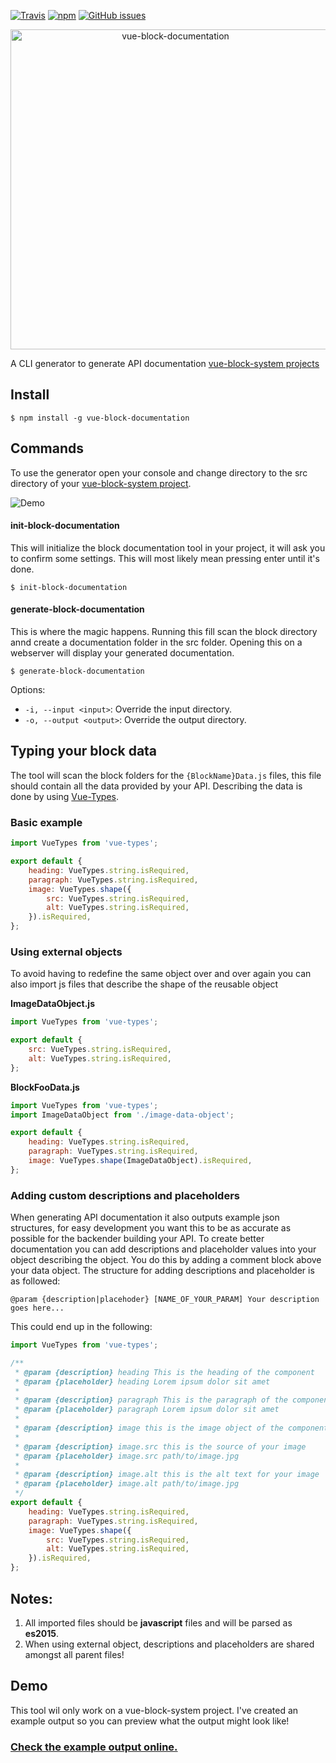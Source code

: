 [![Travis](https://img.shields.io/travis/larsvanbraam/vue-block-documentation.svg?maxAge=2592000)](https://travis-ci.org/larsvanbraam/vue-block-documentation)
[![npm](https://img.shields.io/npm/dm/vue-block-documentation.svg?maxAge=2592000)](https://www.npmjs.com/package/vue-block-documentation)
[![GitHub issues](https://img.shields.io/github/issues/larsvanbraam/vue-block-documentation.svg?style=flat-square)](https://github.com/larsvanbraam/vue-block-documentation/issues)

<p align="center">
    <img src="http://vue-block-documentation.larsvanbraam.nl/vue-block-documentation-1024.png" alt="vue-block-documentation" width="512"/>
</p>

A CLI generator to generate API documentation [vue-block-system projects](https://www.github.com/larsvanbraam/vue-block-system)

## Install

```console
$ npm install -g vue-block-documentation
```

## Commands

To use the generator open your console and change directory to the src directory of your [vue-block-system project](https://www.github.com/larsvanbraam/vue-block-system).

![Demo](http://vue-block-documentation.larsvanbraam.nl/demo.gif)

#### init-block-documentation

This will initialize the block documentation tool in your project, it will ask you to confirm some settings. This will most likely mean pressing enter until it's done.

```console
$ init-block-documentation
```

#### generate-block-documentation

This is where the magic happens. Running this fill scan the block directory annd create a documentation folder in the src folder. Opening this on a webserver will display your generated documentation.

```console
$ generate-block-documentation
```

Options:

* ```-i, --input <input>```: Override the input directory.
* ```-o, --output <output>```: Override the output directory.

## Typing your block data
The tool will scan the block folders for the `{BlockName}Data.js` files, this file should contain all the data provided by your API. Describing the data is done by using [Vue-Types](https://github.com/dwightjack/vue-types).

### Basic example 

```javascript
import VueTypes from 'vue-types';

export default {
	heading: VueTypes.string.isRequired,
	paragraph: VueTypes.string.isRequired,
	image: VueTypes.shape({
		src: VueTypes.string.isRequired,
		alt: VueTypes.string.isRequired,
	}).isRequired,
};
```

### Using external objects
To avoid having to redefine the same object over and over again you can also import js files that describe the shape of the reusable object

**ImageDataObject.js**

```javascript
import VueTypes from 'vue-types';

export default {
	src: VueTypes.string.isRequired,
	alt: VueTypes.string.isRequired,
};
```

**BlockFooData.js**

```javascript
import VueTypes from 'vue-types';
import ImageDataObject from './image-data-object';

export default {
	heading: VueTypes.string.isRequired,
	paragraph: VueTypes.string.isRequired,
	image: VueTypes.shape(ImageDataObject).isRequired,
};
```

### Adding custom descriptions and placeholders
When generating API documentation it also outputs example json structures, for easy development you want this to be as accurate as possible for the backender building your API. To create better documentation you can add descriptions and placeholder values into your object describing the object. You do this by adding a comment block above your data object. The structure for adding descriptions and placeholder is as followed:

```
@param {description|placehoder} [NAME_OF_YOUR_PARAM] Your description goes here...
```

This could end up in the following:

```javascript
import VueTypes from 'vue-types';

/**
 * @param {description} heading This is the heading of the component
 * @param {placeholder} heading Lorem ipsum dolor sit amet
 *
 * @param {description} paragraph This is the paragraph of the component
 * @param {placeholder} paragraph Lorem ipsum dolor sit amet
 *
 * @param {description} image this is the image object of the component
 *
 * @param {description} image.src this is the source of your image
 * @param {placeholder} image.src path/to/image.jpg
 *
 * @param {description} image.alt this is the alt text for your image 
 * @param {placeholder} image.alt path/to/image.jpg 
 */
export default {
	heading: VueTypes.string.isRequired,
	paragraph: VueTypes.string.isRequired,
	image: VueTypes.shape({
		src: VueTypes.string.isRequired,
		alt: VueTypes.string.isRequired,
	}).isRequired,
};
```

## Notes:

1. All imported files should be **javascript** files and will be parsed as **es2015**.
2. When using external object, descriptions and placeholders are shared amongst all parent files!

## Demo
This tool wil only work on a vue-block-system project. I've created an example output so you can preview what the output might look like!

### [Check the example output online.](http://vue-block-documentation.larsvanbraam.nl)


